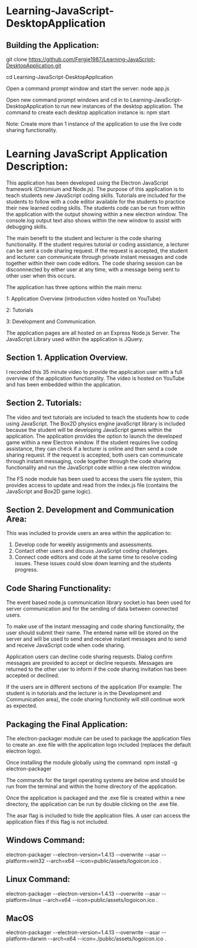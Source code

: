 # Learning-JavaScript-DesktopApplication

## Building the Application: 

git clone https://github.com/Fergie1987/Learning-JavaScript-DesktopApplication.git

cd Learning-JavaScript-DesktopApplication

Open a command prompt window and start the server: node app.js

Open new command prompt windows and cd in to Learning-JavaScript-DesktopApplication to run new instances of the desktop application. 
The command to create each desktop application instance is: npm start

Note: Create more than 1 instance of the application to use the live code sharing functionality.  

# Learning JavaScript Application Description: 

This application has been developed using the Electron JavaScript framework (Chromium and Node.js). The purpose of this application is to teach students new JavaScript coding skills. Tutorials are included for the students to follow with a code editor available for the students to practice their new learned coding skills. The students code can be run from within the application with the output showing within a new electron window. The console.log output text also shows within the new window to assist with debugging skills. 

The main benefit to the student and lecturer is the code sharing functionality. If the student requires tutorial or coding assistance, a lecturer can be sent a code sharing request. If the request is accepted, the student and lecturer can communicate through private instant messages and code together within their own code editors. The code sharing session can be disconnnected by either user at any time, with a message being sent to other user when this occurs.  

The application has three options within the main menu: 

1: Application Overview (introduction video hosted on YouTube)

2: Tutorials 

3: Development and Communication. 

The application pages are all hosted on an Express Node.js Server. The JavaScript Library used within the application is JQuery. 

## Section 1. Application Overview. 
I recorded this 35 minute video to provide the application user with a full overview of the application functionality. The video is hosted on YouTube and has been embedded within the application.  

## Section 2. Tutorials:
The video and text tutorials are included to teach the students how to code using JavaScript. The Box2D physics engine javaScript library is included because the student will be developing JavaScript games within the application. The application provides the option to launch the developed game within a new Electron window. If the student requires live coding assistance, they can check if a lecturer is online and then send a code sharing request. If the request is accepted, both users can communicate through instant messaging, code together through the code sharing functionality and run the JavaScript code within a new electron window. 

The FS node module has been used to access the users file system, this provides access to update and read from the index.js file (contains the JavaScript and Box2D game logic). 

## Section 2. Development and Communication Area:

This was included to provide users an area within the application to: 
1. Develop code for weekly assignments and assessments. 
2. Contact other users and discuss JavaScript coding challenges. 
3. Connect code editors and code at the same time to resolve coding issues. These issues could slow down learning and the students progress.  


## Code Sharing Functionality:

The event based node.js communication library socket.io has been used for server communication and for the sending of data between connected users. 

To make use of the instant messaging and code sharing functionality, the user should submit their name. The entered name will be stored on the server and will be used to send and receive instant messages and to send and receive JavaScript code when code sharing.   

Application users can decline code sharing requests. Dialog confirm messages are provided to accept or decline requests. Messages are returned to the other user to inform if the code sharing invitation has been accepted or declined.

If the users are in different sections of the application (For example: The student is in tutorials and the lecturer is in the Development and Communication area), the code sharing functionity will still continue work as expected. 


## Packaging the Final Application:

The electron-packager module can be used to package the application files to create an .exe file with the application logo included (replaces the default electron logo). 

Once installing the module globally using the command: npm install -g electron-packager 

The commands for the target operating systems are below and should be run from the terminal and within the home directory of the application. 

Once the application is packaged and the .exe file is created within a new directory, the application can be run by double clicking on the .exe file.

The asar flag is included to hide the application files. A user can access the application files if this flag is not included. 

## Windows Command: 
electron-packager --electron-version=1.4.13 --overwrite --asar --platform=win32 --arch=x64 --icon=public/assets/logoicon.ico .

## Linux Command: 
electron-packager --electron-version=1.4.13 --overwrite --asar --platform=linux --arch=x64 --icon=public/assets/logoicon.ico .

## MacOS
electron-packager --electron-version=1.4.13 --overwrite --asar --platform=darwin --arch=x64 --icon=./public/assets/logoicon.ico .
 
